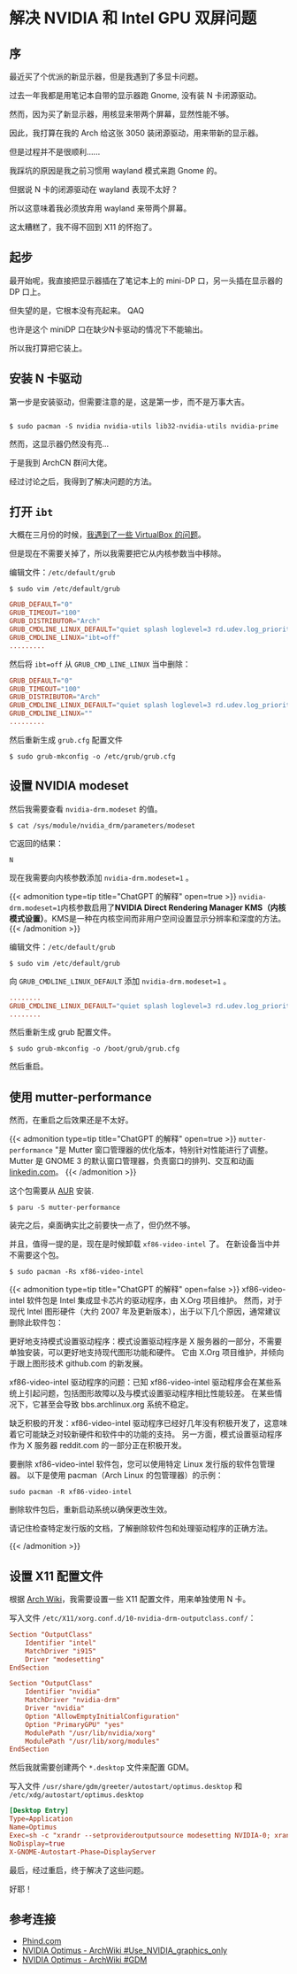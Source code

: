 # 解决 NVIDIA 和 Intel GPU 双屏问题


## 序

最近买了个优派的新显示器，但是我遇到了多显卡问题。

过去一年我都是用笔记本自带的显示器跑 Gnome, 没有装 N 卡闭源驱动。

然而，因为买了新显示器，用核显来带两个屏幕，显然性能不够。

因此，我打算在我的 Arch 给这张 3050 装闭源驱动，用来带新的显示器。

但是过程并不是很顺利......

我踩坑的原因是我之前习惯用 wayland 模式来跑 Gnome 的。

但据说 N 卡的闭源驱动在 wayland 表现不太好？

所以这意味着我必须放弃用 wayland 来带两个屏幕。

这太糟糕了，我不得不回到 X11 的怀抱了。


## 起步

最开始呢，我直接把显示器插在了笔记本上的 mini-DP 口，另一头插在显示器的 DP 口上。

但失望的是，它根本没有亮起来。 QAQ

也许是这个 miniDP 口在缺少N卡驱动的情况下不能输出。

所以我打算把它装上。

## 安装 N 卡驱动

第一步是安装驱动，但需要注意的是，这是第一步，而不是万事大吉。

```commandline

$ sudo pacman -S nvidia nvidia-utils lib32-nvidia-utils nvidia-prime
```

然而，这显示器仍然没有亮...

于是我到 ArchCN 群问大佬。

经过讨论之后，我得到了解决问题的方法。

## 打开 `ibt`

大概在三月份的时候，[我遇到了一些 VirtualBox 的问题](/zh-cn/posts/problem_of_virtualbox_appeding_starting_vm/)。

但是现在不需要关掉了，所以我需要把它从内核参数当中移除。

编辑文件：`/etc/default/grub`

```commandline
$ sudo vim /etc/default/grub

```

```conf
GRUB_DEFAULT="0"
GRUB_TIMEOUT="100"
GRUB_DISTRIBUTOR="Arch"
GRUB_CMDLINE_LINUX_DEFAULT="quiet splash loglevel=3 rd.udev.log_priority=3 vt.global_cursor_default=0"
GRUB_CMDLINE_LINUX="ibt=off"
.........
```

然后将 `ibt=off` 从 `GRUB_CMD_LINE_LINUX` 当中删除：

```conf
GRUB_DEFAULT="0"
GRUB_TIMEOUT="100"
GRUB_DISTRIBUTOR="Arch"
GRUB_CMDLINE_LINUX_DEFAULT="quiet splash loglevel=3 rd.udev.log_priority=3 vt.global_cursor_default=0"
GRUB_CMDLINE_LINUX=""
.........
```

然后重新生成 `grub.cfg` 配置文件

```commandline
$ sudo grub-mkconfig -o /etc/grub/grub.cfg
```

## 设置 NVIDIA modeset

然后我需要查看 `nvidia-drm.modeset` 的值。

```commandline
$ cat /sys/module/nvidia_drm/parameters/modeset
```

它返回的结果：

```commandline
N
```

现在我需要向内核参数添加 `nvidia-drm.modeset=1` 。

{{< admonition type=tip title="ChatGPT 的解释" open=true >}}
`nvidia-drm.modeset=1`内核参数启用了**NVIDIA Direct Rendering Manager KMS（内核模式设置）**。KMS是一种在内核空间而非用户空间设置显示分辨率和深度的方法。
{{< /admonition >}}

编辑文件：`/etc/default/grub`

```commandline
$ sudo vim /etc/default/grub
```

向 `GRUB_CMDLINE_LINUX_DEFAULT` 添加 `nvidia-drm.modeset=1` 。

```conf
........
GRUB_CMDLINE_LINUX_DEFAULT="quiet splash loglevel=3 rd.udev.log_priority=3 vt.global_cursor_default=0 nvidia-drm.modeset=1"
........
```

然后重新生成 grub 配置文件。

```commandline
$ sudo grub-mkconfig -o /boot/grub/grub.cfg
```

然后重启。

## 使用 mutter-performance

然而，在重启之后效果还是不太好。

{{< admonition type=tip title="ChatGPT 的解释" open=true >}}
`mutter-performance` "是 Mutter 窗口管理器的优化版本，特别针对性能进行了调整。Mutter 是 GNOME 3 的默认窗口管理器，负责窗口的排列、交互和动画[linkedin.com](https://www.linkedin.com/company/mutter-performance/)。
{{< /admonition >}}

这个包需要从 [AUR](https://aur.archlinux.org) 安装.

```commandline
$ paru -S mutter-performance
```

装完之后，桌面确实比之前要快一点了，但仍然不够。

并且，值得一提的是，现在是时候卸载 `xf86-video-intel` 了。 在新设备当中并不需要这个包。

```commandline
$ sudo pacman -Rs xf86-video-intel
```
{{< admonition type=tip title="ChatGPT 的解释" open=false >}}
xf86-video-intel 软件包是 Intel 集成显卡芯片的驱动程序，由 X.Org 项目维护。 然而，对于现代 Intel 图形硬件（大约 2007 年及更新版本），出于以下几个原因，通常建议删除此软件包：

更好地支持模式设置驱动程序：模式设置驱动程序是 X 服务器的一部分，不需要单独安装，可以更好地支持现代图形功能和硬件。 它由 X.Org 项目维护，并倾向于跟上图形技术 github.com 的新发展。

xf86-video-intel 驱动程序的问题：已知 xf86-video-intel 驱动程序会在某些系统上引起问题，包括图形故障以及与模式设置驱动程序相比性能较差。 在某些情况下，它甚至会导致 bbs.archlinux.org 系统不稳定。

缺乏积极的开发：xf86-video-intel 驱动程序已经好几年没有积极开发了，这意味着它可能缺乏对较新硬件和软件中的功能的支持。 另一方面，模式设置驱动程序作为 X 服务器 reddit.com 的一部分正在积极开发。

要删除 xf86-video-intel 软件包，您可以使用特定 Linux 发行版的软件包管理器。 以下是使用 pacman（Arch Linux 的包管理器）的示例：
```commandline
sudo pacman -R xf86-video-intel
```

删除软件包后，重新启动系统以确保更改生效。

请记住检查特定发行版的文档，了解删除软件包和处理驱动程序的正确方法。

{{< /admonition >}}

## 设置 X11 配置文件

根据 [Arch Wiki](https://wiki.archlinux.org/title/NVIDIA_Optimus#Use_NVIDIA_graphics_only)，我需要设置一些 X11 配置文件，用来单独使用 N 卡。

写入文件 `/etc/X11/xorg.conf.d/10-nvidia-drm-outputclass.conf/`：
```conf
Section "OutputClass"
    Identifier "intel"
    MatchDriver "i915"
    Driver "modesetting"
EndSection

Section "OutputClass"
    Identifier "nvidia"
    MatchDriver "nvidia-drm"
    Driver "nvidia"
    Option "AllowEmptyInitialConfiguration"
    Option "PrimaryGPU" "yes"
    ModulePath "/usr/lib/nvidia/xorg"
    ModulePath "/usr/lib/xorg/modules"
EndSection
```

然后我就需要创建两个 `*.desktop` 文件来配置 GDM。

写入文件 `/usr/share/gdm/greeter/autostart/optimus.desktop` 和 `/etc/xdg/autostart/optimus.desktop`

```conf
[Desktop Entry]
Type=Application
Name=Optimus
Exec=sh -c "xrandr --setprovideroutputsource modesetting NVIDIA-0; xrandr --auto"
NoDisplay=true
X-GNOME-Autostart-Phase=DisplayServer
```

最后，经过重启，终于解决了这些问题。

好耶！


## 参考连接

* [Phind.com](https://www.phind.com)
* [NVIDIA Optimus - ArchWiki #Use_NVIDIA_graphics_only](https://wiki.archlinux.org/title/NVIDIA_Optimus#Use_NVIDIA_graphics_only)
* [NVIDIA Optimus - ArchWiki #GDM](https://wiki.archlinux.org/title/NVIDIA_Optimus#GDM)

